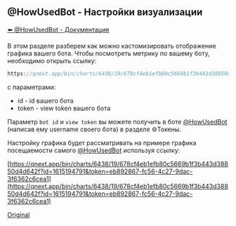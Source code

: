 ## @HowUsedBot - Настройки визуализации

[⬅️ @HowUsedBot - Документация](/docs-test/howusedbot)

В этом разделе разберем как можно кастомизировать отображение графика вашего бота. Чтобы посмотреть метрику по вашему боту, необходимо открыть ссылку: 
```js 
https://qnext.app/bin/charts/6438/19/678cf4eb1efb80c5669b1f3b443d38850d4d642f
```

с параметрами:
* id - id вашего бота
* token - view token вашего бота

Параметр `bot id` и `view token` вы можете получить в боте [@HowUsedBot](http://t.me/HowUsedBot) (написав ему username своего бота) в разделе ⚙️Токены.

Настройку графика будет рассматривать на примере графика посещаемости самого [@HowUsedBot](http://t.me/HowUsedBot) используя ссылку:

[https://qnext.app/bin/charts/6438/19/678cf4eb1efb80c5669b1f3b443d38850d4d642f?id=1615194791&token=eb892867-fc56-4c27-9dac-3f6362c6cea1](https://qnext.app/bin/charts/6438/19/678cf4eb1efb80c5669b1f3b443d38850d4d642f?id=1615194791&token=eb892867-fc56-4c27-9dac-3f6362c6cea1)


  
[Original](https://telegra.ph/HowUsedBot-View-Settings-03-17)
